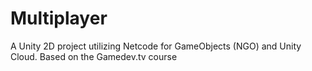 # Multiplayer

A Unity 2D project utilizing Netcode for GameObjects (NGO) and Unity Cloud. Based on the Gamedev.tv course
